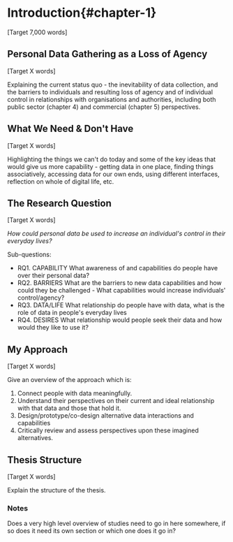 Introduction{#chapter-1}
=======================
[Target 7,000 words]

Personal Data Gathering as a Loss of Agency
-------------------------------------------
[Target X words]

Explaining the current status quo - the inevitability of data collection, and the barriers to individuals and resulting loss of agency and of individual control in relationships with organisations and authorities, including both public sector (chapter 4) and commercial (chapter 5) perspectives.

What We Need & Don't Have
-------------------------
[Target X words]

Highlighting the things we can't do today and some of the key ideas that would give us more capability - getting data in one place, finding things associatively, accessing data for our own ends, using different interfaces, reflection on whole of digital life, etc.

The Research Question
---------------------
[Target X words]

*How could personal data be used to increase an individual's control in their everyday lives?*

Sub-questions:

- RQ1. CAPABILITY What awareness of and capabilities do people have over their personal data?
- RQ2. BARRIERS What are the barriers to new data capabilities and how could they be challenged - What capabilities would increase individuals' control/agency?
- RQ3. DATA/LIFE What relationship do people have with data, what is the role of data in people's everyday lives
- RQ4. DESIRES What relationship would people seek their data and how would they like to use it?

My Approach
-----------
[Target X words]

Give an overview of the approach which is:

1. Connect people with data meaningfully.
2. Understand their perspectives on their current and ideal relationship with that data and those that hold it.
3. Design/prototype/co-design alternative data interactions and capabilities
4. Critically review and assess perspectives upon these imagined alternatives.

Thesis Structure
----------------
[Target X words]

Explain the structure of the thesis.

### Notes
Does a very high level overview of studies need to go in here somewhere, if so does it need its own section or which one does it go in?
